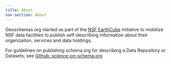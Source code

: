```yaml
---
title: About
nav-section: About
---
```


Geoschemas.org started as part of the [NSF EarthCube](https://earthcube.org) initiative to mobilize NSF data facilities to publish self-describing information about their organization, services and data holdings.

For guidelines on publishing schema.org for describing a Data Repository or Datasets, see [Github: science-on-schema.org](https://github.com/ESIPFed/science-on-schema.org)
